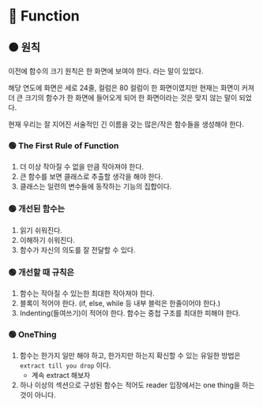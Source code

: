 # 🔴 Function

## 🟠 원칙

이전에 함수의 크기 원칙은 한 화면에 보여야 한다. 라는 말이 있었다.

해당 연도에 화면은 세로 24줄, 컬럼은 80 컬럼이 한 화면이였지만 현재는 화면이 커져 더 큰 크기의 함수가 한 화면에 들어오게 되어 한 화면이라는 것은 맞지 않는 말이 되었다.

현재 우리는 잘 지어진 서술적인 긴 이름을 갖는 많은/작은 함수들을 생성해야 한다.

### 🟢 The First Rule of Function

1. 더 이상 작아질 수 없을 만큼 작아져야 한다.
2. 큰 함수를 보면 클래스로 추출할 생각을 해야 한다.
3. 클래스는 일련의 변수들에 동작하는 기능의 집합이다.

### 🟢 개선된 함수는

1. 읽기 쉬워진다.
2. 이해하기 쉬워진다.
3. 함수가 자신의 의도를 잘 전달할 수 있다.

### 🟢 개선할 때 규칙은

1. 함수는 작아질 수 있는한 최대한 작아져야 한다.
2. 블록이 적어야 한다. (if, else, while 등 내부 블럭은 한줄이어야 한다.)
3. Indenting(들여쓰기)이 적어야 한다. 함수는 중첩 구조를 최대한 피해야 한다.

### 🟢 OneThing

1. 함수는 한가지 일만 해야 하고, 한가지만 하는지 확신할 수 있는 유일한 방법은 `extract till you drop` 이다.
   - 계속 extract 해보자
2. 하나 이상의 섹션으로 구성된 함수는 적어도 reader 입장에서는 one thing을 하는 것이 아니다.

